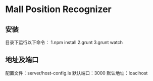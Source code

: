 Mall Position Recognizer
========

安装
------------
目录下运行以下命令：
1.npm install
2.grunt 
3.grunt watch

地址及端口
------------
配置文件：server/host-config.ls
默认端口：3000
默认地址：loaclhost


